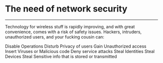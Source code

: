# The need of network security
---
Technology for wireless stuff is rapidly improving, and with great convenience, comes with a risk of safety issues. Hackers, intruders, unauthorized users, and your fucking cousin can:

Disable Operations
Disturb Privacy of users
Gain Unauthorized access
Insert Viruses or Malicious code
Deny service attacks
Steal Identities
Steal Devices
Steal Sensitive info that is stored or transmitted